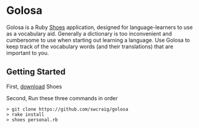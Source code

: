 # Golosa
Golosa is a Ruby [Shoes](http://shoesrb.com/) application, designed for language-learners to use as a vocabulary aid. Generally a dictionary is too inconvenient and cumbersome to use when starting out learning a language. Use Golosa to keep track of the vocabulary words (and their translations) that are important to you.

## Getting Started

First, [download](http://shoesrb.com/downloads/) Shoes

Second, Run these three commands in order

    > git clone https://github.com/swcraig/golosa
    > rake install
    > shoes personal.rb
